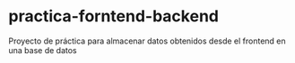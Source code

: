 # practica-forntend-backend
Proyecto de práctica para almacenar datos obtenidos desde el frontend en una base de datos
